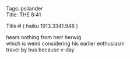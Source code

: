 Tags: psilander  
Title: THE 8:41  
  
Title:# ( haiku 1913.3341.948 )  
  
hears nothing from herr herwig  
which is weird considering his earlier enthusiasm  
travel by bus because v-day  
